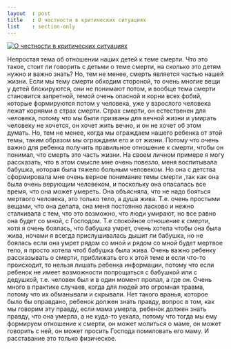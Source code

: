 ```yaml
---
layout  : post
title   : О честности в критических ситуациях
list    : section-only
---
```

[![О честности в критических ситуациях](https://img.youtube.com/vi/Fc8SLYgj2bs/mqdefault.jpg)](https://www.youtube.com/watch?v=Fc8SLYgj2bs)

Непростая тема об отношении наших детей к теме смерти. Что это такое, стоит ли говорить с детьми о теме смерти, на сколько это детям нужно и важно знать? Но, тем не менее, смерть является частью нашей жизни. Если мы тему смерти обходим стороной, то очень многие вещи у детей блокируются, они не понимают потом, и вообще тема смерти становится запретной, темой очень опасной и корни всех фобий, которые формируются потом у человека, уже у взрослого человека лежат корнями в страх смерти. Страх смерти, он естественен для человека, потому что мы были призваны для вечной жизни и умирать человеку не хочется, он хочет жить вечно, и он не хочет об этом думать. Но, тем не менее, когда мы ограждаем нашего ребенка от этой темы, таким образом мы ограждаем его и от жизни. Потому что очень важно для ребенка получить правильное отношение к смерти, чтобы он понимал, что смерть это часть жизни. На своем личном примере я могу рассказать, что в этом смысле мне очень повезло, меня воспитывала бабушка, которая была тяжело больным человеком. Но она с детства сформировала мне очень верное понимание темы смерти ,так как она была очень верующим человеком, и поскольку она опасалась все время, что она может умереть. Она объясняла, что не надо бояться мертвого человека, это только тело, а душа жива. Т.е. очень простыми вещами, что она делала, она меня постоянно ласково и нежно сталкивала с тем, что это возможно, что люди умирают, но все равно она будет со мной, с Господом. Т.е спокойное отношение к смерти, хотя я очень боялась, что бабушка умрет, очень хотела чтобы она была жива, ночами я всегда прислушивалась дышит ли бабушка, но не боялась если она умрет рядом со мной и рядом со мной будет мертвое тело, я просто хотела чтоб бабушка была жива. Очень важно ребенку рассказывать о смерти, приближать его к этой теме и если что-то происходит, то нельзя лишать ребенка информации, потому что если ребенок не имеет возможности попрощаться с бабушкой или с дедушкой, т.е. человек был и в один момент пропал, а где он. Очень много в практике случаев, когда для людей это огромная травма, потому что их обманывали и скрывали. Нет такого вранья, которое было бы оправдано, ребенок должен знать правду, вопрос в том, как мы говорим эту правду, если мама умерла, ребенок должен знать правду, что она умерла, а не куда-то уехала, потому что тогда мы ему формируем отношение к смерти, он может молиться о маме, он может говорить с ней, он может просить Господа помиловать его маму. И расставание это только физическое.
